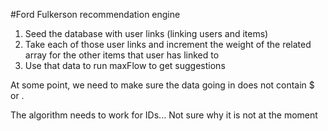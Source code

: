 #Ford Fulkerson recommendation engine

1. Seed the database with user links (linking users and items)
2. Take each of those user links and increment the weight of the related array for the other items that user has linked to
3. Use that data to run maxFlow to get suggestions

At some point, we need to make sure the data going in does not contain $ or .

The algorithm needs to work for IDs... Not sure why it is not at the moment
